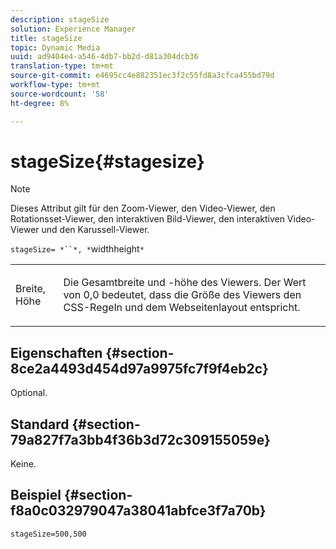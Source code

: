 ```yaml
---
description: stageSize
solution: Experience Manager
title: stageSize
topic: Dynamic Media
uuid: ad9404e4-a546-4db7-bb2d-d81a304dcb36
translation-type: tm+mt
source-git-commit: e4695cc4e882351ec3f2c55fd8a3cfca455bd79d
workflow-type: tm+mt
source-wordcount: '58'
ht-degree: 8%

---
```



# stageSize{#stagesize}

>[!NOTE]
>
>Dieses Attribut gilt für den Zoom-Viewer, den Video-Viewer, den Rotationsset-Viewer, den interaktiven Bild-Viewer, den interaktiven Video-Viewer und den Karussell-Viewer.

`stageSize= *``*, *`widthheight`*`

<table id="table_0070E5402099428DBEA2A900CADB2BAA"> 
 <tbody> 
  <tr> 
   <td colname="col1"> <p><span class="codeph"> <span class="varname"> Breite</span>,<span class="varname"> Höhe</span></span> </p> </td> 
   <td colname="col2"> <p> Die Gesamtbreite und -höhe des Viewers. Der Wert von <span class="codeph"> 0,0</span> bedeutet, dass die Größe des Viewers den CSS-Regeln und dem Webseitenlayout entspricht. </p> </td> 
  </tr> 
 </tbody> 
</table>

## Eigenschaften {#section-8ce2a4493d454d97a9975fc7f9f4eb2c}

Optional.

## Standard {#section-79a827f7a3bb4f36b3d72c309155059e}

Keine.

## Beispiel {#section-f8a0c032979047a38041abfce3f7a70b}

`stageSize=500,500`
